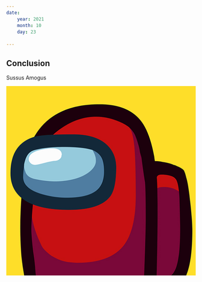 ```yaml
---
date:
    year: 2021
    month: 10
    day: 23

---
```


## Conclusion
Sussus Amogus  

![sus](img/sus.jpg)
